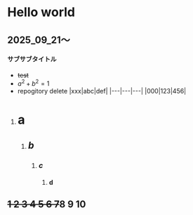 # Hello world
## 2025_09_21〜
#### サブサブタイトル
- ~~test~~
- $a^2+b^2=1$
- repogitory delete
  |xxx|abc|def|
  |---|---|---|
  |000|123|456|  
1. # a   
    1. ## *b*
        1. ### ***c***
            1. #### **d**
## ~~1 2 3 4 5 6 7~~8 9 10



